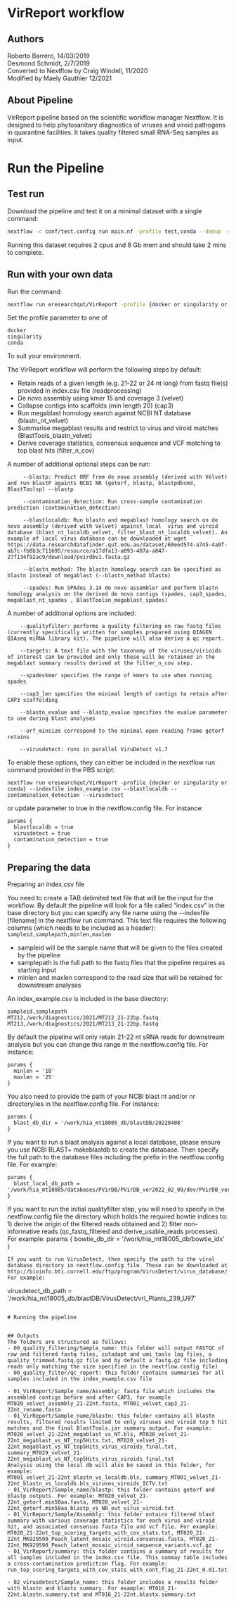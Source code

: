 # VirReport workflow
## Authors
Roberto Barrero, 14/03/2019  
Desmond Schmidt, 2/7/2019  
Converted to Nextflow by Craig Windell, 11/2020  
Modified by Maely Gauthier 12/2021  

## About Pipeline
VirReport pipeline based on the scientific workflow manager Nextflow.
It is designed to help phytosanitary diagnostics of viruses and viroid pathogens in quarantine facilities. It takes quality filtered small RNA-Seq samples as input.

# Run the Pipeline


## Test run
Download the pipeline and test it on a minimal dataset with a single command:
```bash
nextflow -c conf/test.config run main.nf -profile test,conda --dedup -resume --contamination_detection
```

Running this dataset requires 2 cpus and 8 Gb mem and should take 2 mins to complete.

## Run with your own data

Run the command:
```bash
nextflow run eresearchqut/VirReport -profile {docker or singularity or conda} --indexfile $PBS_O_WORKDIR/index_example.csv
```

Set the profile parameter to one of
```
docker
singularity
conda
```
To suit your environment.

The VirReport workflow will perform the following steps by default:
- Retain reads of a given length (e.g. 21-22 or 24 nt long) from fastq file(s) provided in index.csv file (readprocessing)  
- De novo assembly using kmer 15 and coverage 3 (velvet) 
- Collapse contigs into scaffolds (min length 20) (cap3)
- Run megablast homology search against NCBI NT database (blastn_nt_velvet)
- Summarise megablast results and restrict to virus and viroid matches (BlastTools_blastn_velvet)
- Derive coverage statistics, consensus sequence and VCF matching to top blast hits (filter_n_cov)

A number of additional optional steps can be run:
```
     --blastp: Predict ORF from de novo assembly (derived with Velvet) and run blastP againts NCBI NR (getorf, blastp, blastpdbcmd, BlastToolsp) --blastp

     --contamination_detection: Run cross-sample contamination prediction (contamination_detection) 

     --blastlocaldb: Run blastn and megablast homology search on de novo assembly (derived with Velvet) against local  virus and viroid database (blast_nt_localdb_velvet, filter_blast_nt_localdb_velvet). An example of local virus database can be downloaded at wget https://data.researchdatafinder.qut.edu.au/dataset/60eed574-a745-4a0f-ab7c-fb8b3c711695/resource/a17dfa13-a093-407a-a047-27f134f92ac9/download/pvirdbv1.fasta.gz

     --blastn_method: The blastn homology search can be specified as blastn instead of megablast (--blastn_method blastn)

     --spades: Run SPAdes 3.14 de novo assembler and perform blastn homology analysis on the derived de novo contigs (spades, cap3_spades, megablast_nt_spades , BlastToolsn_megablast_spades)
```
A number of additional options are included:
```
    --qualityfilter: performs a quality filtering on raw fastq files (currently specifically written for samples prepared using QIAGEN QIAseq miRNA library kit). The pipeline will also derive a qc report. 

    --targets: A text file with the taxonomy of the viruses/virioids of interest can be provided and only these will be retained in the megablast summary results derived at the filter_n_cov step.

    --spadeskmer specifies the range of kmers to use when running spades

    --cap3_len specifies the minimal length of contigs to retain after CAP3 scaffolding

    --blastn_evalue and --blastp_evalue specifies the evalue parameter to use during blast analyses

    --orf_minsize correspond to the minimal open reading frame getorf retains

    --virusdetect: runs in parallel ViruDetect v1.7
```
To enable these options, they can either be included in the nextflow run command provided in the PBS script: 
```
nextflow run eresearchqut/VirReport -profile {docker or singularity or conda} --indexfile index_example.csv --blastlocaldb --contamination_detection --virusdetect
```
or update parameter to true in the nextflow.config file. For instance:
```
params {
  blastlocaldb = true
  virusdetect = true
  contamination_detection = true
}
```
## Preparing the data
Preparing an index.csv file

You need to create a TAB delimited text file that will be the input for the workflow. By default the pipeline will look for a file called “index.csv” in the base directory but you can specify any file name using the --indexfile [filename] in the nextflow run command. This text file requires the following columns (which needs to be included as a header): ```sampleid,samplepath,minlen,maxlen```

- sampleid will be the sample name that will be given to the files created by the pipeline
- samplepath is the full path to the fastq files that the pipeline requires as starting input
- minlen and maxlen correspond to the read size that will be retained for downstream analyses

An index_example.csv is included in the base directory:
```
sampleid,samplepath
MT212,/work/diagnostics/2021/MT212_21-22bp.fastq
MT213,/work/diagnostics/2021/MT213_21-22bp.fastq
```
By default the pipeline will only retain 21-22 nt sRNA reads for downstream analysis but you can change this range in the nextflow.config file. For instance:
```
params {
  minlen = '18'
  maxlen = '25'
}
```
You also need to provide the path of your NCBI blast nt and/or nr directory/ies in the nextflow.config file. For instance:
```
params {
  blast_db_dir = '/work/hia_mt18005_db/blastDB/20220408'
}
```
If you want to run a blast analysis against a local database, please ensure you use NCBI BLAST+ makeblastdb to create the database. Then specify the full path to the database files including the prefix in the nextflow.config file. For example:
```
params {
  blast_local_db_path = '/work/hia_mt18005/databases/PVirDB/PVirDB_ver2022_02_09/dev/PVirDB_ver20220209.fasta'
}
```
If you want to run the initial qualityfilter step, you will need to specify in the nextflow.config file the directory which holds the required bowtie indices to: 1) derive the origin of the filtered reads obtained and 2) filter non-informative reads (qc_fastq_filtered and derive_usable_reads processes). For example:
params {
  bowtie_db_dir = '/work/hia_mt18005_db/bowtie_idx'
}
```
If you want to run VirusDetect, then specify the path to the viral database directory in nextflow.config file. These can be downloaded at http://bioinfo.bti.cornell.edu/ftp/program/VirusDetect/virus_database/. For example:
```
virusdetect_db_path = '/work/hia_mt18005_db/blastDB/VirusDetect/vrl_Plants_239_U97'
```

# Running the pipeline


## Outputs
The folders are structured as follows:
- 00_quality_filtering/Sample_name: this folder will output FASTQC of raw and filtered fastq files, cutadapt and umi_tools log files, a quality_trimmed.fastq.gz file and by default a fastq.gz file including reads only matching the size specified in the nextflow.config file)
- 00_quality_filter/qc_report: this folder contains summaries for all samples included in the index_example.csv file

- 01_VirReport/Sample_name/Assembly: fasta file which includes the assembled contigs before and after CAP3, for example MT020_velvet_assembly_21-22nt.fasta, MT001_velvet_cap3_21-22nt_rename.fasta
- 01_VirReport/Sample_name/blastn: this folder contains all blastn results, filtered results limited to only viruses and viroid top 5 hit matches and the final BlastTools.jar summary output. For example: MT020_velvet_21-22nt_megablast_vs_NT.bls, MT020_velvet_21-22nt_megablast_vs_NT_top5Hits.txt, MT020_velvet_21-22nt_megablast_vs_NT_top5Hits_virus_viroids_final.txt, summary_MT029_velvet_21-22nt_megablast_vs_NT_top5Hits_virus_viroids_final.txt
Analysis using the local db will also be saved in this folder, for example:
MT001_velvet_21-22nt_blastn_vs_localdb.bls, summary_MT001_velvet_21-22nt_blastn_vs_localdb.bls_viruses_viroids_ICTV.txt
- 01_VirReport/Sample_name/blastp: this folder contains getorf and blastp outputs. For example: MT020_velvet_21-22nt_getorf.min50aa.fasta, MT020_velvet_21-22nt_getorf.min50aa_blastp_vs_NR_out_virus_viroid.txt
- 01_VirReport/Sample/Assembly: this folder ontains filtered blast summary with various coverage statistics for each virus and viroid hit, and associated consensus fasta file and vcf file. For example: MT020_21-22nt_top_scoring_targets_with_cov_stats.txt, MT020_21-22nt_MK929590_Peach_latent_mosaic_viroid.consensus.fasta, MT020_21-22nt_MK929590_Peach_latent_mosaic_viroid_sequence_variants.vcf.gz
- 01_VirReport/summary: this folder contains a summary of results for all samples included in the index.csv file. This summay table includes a cross-contamination prediction flag. For example: run_top_scoring_targets_with_cov_stats_with_cont_flag_21-22nt_0.01.txt

- 02_virusdetect/Sample_name: this folder includes a results folder with blastn and blastx summary. For example: MT016_21-22nt.blastn.summary.txt and MT016_21-22nt.blastx.summary.txt